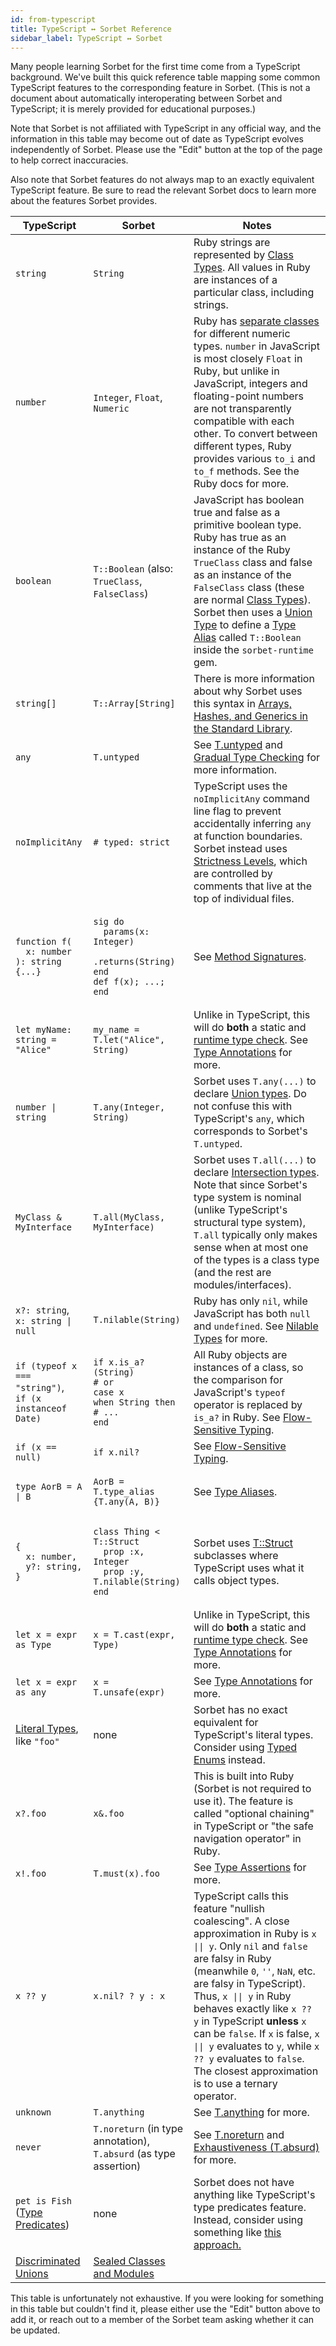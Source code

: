 ```yaml
---
id: from-typescript
title: TypeScript ↔ Sorbet Reference
sidebar_label: TypeScript ↔ Sorbet
---
```


Many people learning Sorbet for the first time come from a TypeScript
background. We've built this quick reference table mapping some common
TypeScript features to the corresponding feature in Sorbet. (This is not a
document about automatically interoperating between Sorbet and TypeScript; it is
merely provided for educational purposes.)

Note that Sorbet is not affiliated with TypeScript in any official way, and the
information in this table may become out of date as TypeScript evolves
independently of Sorbet. Please use the "Edit" button at the top of the page to
help correct inaccuracies.

Also note that Sorbet features do not always map to an exactly equivalent
TypeScript feature. Be sure to read the relevant Sorbet docs to learn more about
the features Sorbet provides.

<table>
  <thead>
    <tr>
      <th>
        TypeScript
      </th>
      <th>
        Sorbet
      </th>
      <th>
        Notes
      </th>
    </tr>
  </thead>
  <tbody>
    <tr>
      <td>
        <code>string</code>
      </td>
      <td>
        <code>String</code>
      </td>
      <td>
        Ruby strings are represented by <a href="/docs/class-types">Class
        Types</a>. All values in Ruby are instances of a particular class,
        including strings.
      </td>
    </tr>
    <tr>
      <td>
        <code>number</code>
      </td>
      <td>
        <code>Integer</code>, <code>Float</code>, <code>Numeric</code>
      </td>
      <td>
        Ruby has <a href="/docs/class-types">separate classes</a> for different
        numeric types. <code>number</code> in JavaScript is most closely
        <code>Float</code> in Ruby, but unlike in JavaScript, integers and
        floating-point numbers are not transparently compatible with each
        other. To convert between different types, Ruby provides various
        <code>to_i</code> and <code>to_f</code> methods. See the Ruby docs for
        more.
      </td>
    </tr>
    <tr>
      <td>
        <code>boolean</code>
      </td>
      <td>
        <code>T::Boolean</code> (also: <code>TrueClass</code>,
        <code>FalseClass</code>)
      </td>
      <td>
        JavaScript has boolean true and false as a primitive boolean type. Ruby
        has true as an instance of the Ruby <code>TrueClass</code> class and
        false as an instance of the <code>FalseClass</code> class (these are
        normal <a href="/docs/class-types">Class Types</a>). Sorbet then
        uses a <a href="/docs/union-types">Union Type</a> to define a <a
        href="/docs/type-aliases">Type Alias</a> called <code>T::Boolean</code>
        inside the <code>sorbet-runtime</code> gem.
      </td>
    </tr>
    <tr>
      <td>
        <code>string[]</code>
      </td>
      <td>
        <code>T::Array[String]</code>
      </td>
      <td>
        There is more information about why Sorbet uses this syntax in <a
        href="/docs/stdlib-generics">Arrays, Hashes, and Generics in the Standard
        Library</a>.
      </td>
    </tr>
    <tr>
      <td>
        <code>any</code>
      </td>
      <td>
        <code>T.untyped</code>
      </td>
      <td>
        See <a href="/docs/untyped">T.untyped</a> and <a href="/docs/gradual">Gradual
        Type Checking</a> for more information.
      </td>
    </tr>
    <tr>
      <td>
        <code>noImplicitAny</code>
      </td>
      <td>
        <code># typed: strict</code>
      </td>
      <td>
        TypeScript uses the <code>noImplicitAny</code> command line flag to
        prevent accidentally inferring <code>any</code> at function boundaries.
        Sorbet instead uses <a href="/docs/static">Strictness Levels</a>, which are
        controlled by comments that live at the top of individual files.
      </td>
    </tr>
    <tr>
      <td>
        <pre><code>function f(
  x: number
): string {...}</code></pre>
      </td>
      <td>
        <pre><code>sig do
  params(x: Integer)
  .returns(String)
end
def f(x); ...; end</code></pre>
      </td>
      <td>
        See <a href="/docs/sigs">Method Signatures</a>.
      </td>
    </tr>
    <tr>
      <td>
        <pre><code>let myName: string = "Alice"</code></pre>
      </td>
      <td>
        <pre><code>my_name = T.let("Alice", String)</code></pre>
      </td>
      <td>
        Unlike in TypeScript, this will do <strong>both</strong> a static and
        <a href="/docs/runtime">runtime type check</a>. See <a
        href="/docs/type-annotations">Type Annotations</a> for more.
      </td>
    </tr>
    <tr>
      <td>
        <code>number | string</code>
      </td>
      <td>
        <code>T.any(Integer, String)</code>
      </td>
      <td>
        Sorbet uses <code>T.any(...)</code> to declare <a
        href="/docs/union-types">Union types</a>. Do not confuse this with
        TypeScript's <code>any</code>, which corresponds to Sorbet's
        <code>T.untyped</code>.
      </td>
    </tr>
    <tr>
      <td>
        <code>MyClass & MyInterface</code>
      </td>
      <td>
        <code>T.all(MyClass, MyInterface)</code>
      </td>
      <td>
        Sorbet uses <code>T.all(...)</code> to declare <a
        href="/docs/intersection-types">Intersection types</a>. Note that since
        Sorbet's type system is nominal (unlike TypeScript's structural type
        system), <code>T.all</code> typically only makes sense when at most one
        of the types is a class type (and the rest are modules/interfaces).
      </td>
    </tr>
    <tr>
      <td>
        <code>x?: string</code>,<br>
        <code>x: string | null</code>
      </td>
      <td>
        <code>T.nilable(String)</code>
      </td>
      <td>
        Ruby has only <code>nil</code>, while JavaScript has both
        <code>null</code> and <code>undefined</code>. See <a
        href="/docs/nilable-types">Nilable Types</a> for more.
      </td>
    </tr>
    <tr>
      <td>
        <code>if (typeof x === "string")</code>,<br>
        <code>if (x instanceof Date)</code>
      </td>
      <td>
        <pre><code>if x.is_a?(String)
# or
case x
when String then # ...
end</code></pre>
      </td>
      <td>
        All Ruby objects are instances of a class, so the comparison for
        JavaScript's <code>typeof</code> operator is replaced by
        <code>is_a?</code> in Ruby. See <a
        href="/docs/flow-sensitive">Flow-Sensitive Typing</a>.
      </td>
    </tr>
    <tr>
      <td>
        <code>if (x == null)</code>
      </td>
      <td>
        <code>if x.nil?</code>
      </td>
      <td>
        See <a href="/docs/flow-sensitive">Flow-Sensitive Typing</a>.
      </td>
    </tr>
    <tr>
      <td>
        <pre><code>type AorB = A | B
</code></pre>
      </td>
      <td>
        <pre><code>AorB = T.type_alias {T.any(A, B)}</code></pre>
      </td>
      <td>
        See <a href="/docs/type-aliases">Type Aliases</a>.
      </td>
    </tr>
    <tr>
      <td>
        <pre><code>{
  x: number,
  y?: string,
}</code></pre>
      </td>
      <td>
        <pre><code>class Thing < T::Struct
  prop :x, Integer
  prop :y, T.nilable(String)
end</code></pre>
      </td>
      <td>
        Sorbet uses <a href="/docs/tstruct">T::Struct</a> subclasses where
        TypeScript uses what it calls object types.
      </td>
    </tr>
    <tr>
      <td>
        <code>let x = expr as Type</code>
      </td>
      <td>
        <code>x = T.cast(expr, Type)</code>
      </td>
      <td>
        Unlike in TypeScript, this will do <strong>both</strong> a static and
        <a href="/docs/runtime">runtime type check</a>. See <a
        href="/docs/type-annotations">Type Annotations</a> for more.
      </td>
    </tr>
    <tr>
      <td>
        <code>let x = expr as any</code>
      </td>
      <td>
        <code>x = T.unsafe(expr)</code>
      </td>
      <td>
        See <a href="/docs/type-annotations">Type Annotations</a> for more.
      </td>
    </tr>
    <tr>
      <td>
        <a href="https://www.typescriptlang.org/docs/handbook/2/everyday-types.html#literal-types">Literal Types</a>,
        like <code>"foo"</code>
      </td>
      <td>
        none
      </td>
      <td>
        Sorbet has no exact equivalent for TypeScript's literal types. Consider
        using <a href="/docs/tenum">Typed Enums</a> instead.
      </td>
    </tr>
    <tr>
      <td>
        <code>x?.foo</code>
      </td>
      <td>
        <code>x&.foo</code>
      </td>
      <td>
        This is built into Ruby (Sorbet is not required to use it). The feature
        is called "optional chaining" in TypeScript or "the safe navigation
        operator" in Ruby.
      </td>
    </tr>
    <tr>
      <td>
        <code>x!.foo</code>
      </td>
      <td>
        <code>T.must(x).foo</code>
      </td>
      <td>
        See <a href="/docs/type-assertions">Type Assertions</a> for more.
      </td>
    </tr>
    <tr>
      <td>
        <code>x ?? y</code>
      </td>
      <td>
        <code>x.nil? ? y : x</code>
      </td>
      <td>
        TypeScript calls this feature "nullish coalescing". A close
        approximation in Ruby is <code>x || y</code>. Only <code>nil</code> and
        <code>false</code> are falsy in Ruby (meanwhile <code>0</code>,
        <code>''</code>, <code>NaN</code>, etc. are falsy in TypeScript). Thus,
        <code>x || y</code> in Ruby behaves exactly like <code>x ?? y</code> in
        TypeScript <strong>unless</strong> <code>x</code> can be
        <code>false</code>. If <code>x</code> is false, <code>x || y</code>
        evaluates to <code>y</code>, while <code>x ?? y</code> evaluates to
        <code>false</code>. The closest approximation is to use a ternary
        operator.
      </td>
    </tr>
    <tr>
      <td>
        <code>unknown</code>
      </td>
      <td>
        <code>T.anything</code>
      </td>
      <td>
        See <a href="/docs/anything">T.anything</a> for more.
      </td>
    </tr>
    <tr>
      <td>
        <code>never</code>
      </td>
      <td>
        <code>T.noreturn</code> (in type annotation),
        <code>T.absurd</code> (as type assertion)
      </td>
      <td>
        See <a href="/docs/noreturn">T.noreturn</a> and <a
        href="/docs/exhaustiveness">Exhaustiveness (T.absurd)</a> for more.
      </td>
    </tr>
    <tr>
      <td>
        <code>pet is Fish</code> (<a href="https://www.typescriptlang.org/docs/handbook/2/narrowing.html#using-type-predicates">Type Predicates</a>)
      </td>
      <td>
        none
      </td>
      <td>
        Sorbet does not have anything like TypeScript's type predicates feature.
        Instead, consider using something like <a href="https://sorbet.run/#%23%20typed%3A%20true%0Aextend%20T%3A%3ASig%0A%0A%23%20Follows%20the%20example%20defined%20here%3A%0A%23%20https%3A%2F%2Fwww.typescriptlang.org%2Fdocs%2Fhandbook%2F2%2Fnarrowing.html%23using-type-predicates%0A%0A%0Aclass%20Fish%0A%20%20def%20swim%3B%20end%0Aend%0Aclass%20Bird%0A%20%20def%20fly%3B%20end%0Aend%0APet%20%3D%20T.type_alias%20%7BT.any%28Fish%2C%20Bird%29%7D%0A%0A%23%20--%20TypeScript%20--%0A%23%20function%20isFish%28pet%3A%20Fish%20%7C%20Bird%29%3A%20pet%20is%20Fish%20%7B%0A%23%20%20%20return%20%28pet%20as%20Fish%29.swim%20!%3D%3D%20undefined%3B%0A%23%20%7D%0A%0Asig%20%7Bparams%28pet%3A%20Pet%29.returns%28T.nilable%28Fish%29%29%7D%0Adef%20as_fish%28pet%29%0A%20%20if%20pet.is_a%3F%28Fish%29%0A%20%20%20%20pet%0A%20%20else%0A%20%20%20%20nil%0A%20%20end%0Aend%0A%0Asig%20%7Bparams%28zoo%3A%20T%3A%3AArray%5BPet%5D%29.void%7D%0Adef%20example%28zoo%29%0A%20%20%23%20--%20TypeScript%20--%0A%20%20%23%20const%20underWater%3A%20Fish%5B%5D%20%3D%20zoo.filter%28isFish%29%3B%0A%0A%20%20under_water%20%3D%20zoo.map%20%7B%7Cpet%7C%20as_fish%28pet%29%7D.compact%0A%20%20T.let%28under_water%2C%20T%3A%3AArray%5BFish%5D%29%0Aend">this approach.</a>
      </td>
    </tr>
    <tr>
      <td>
        <a href="https://www.typescriptlang.org/docs/handbook/2/narrowing.html#discriminated-unions">Discriminated Unions</a>
      </td>
      <td>
        <a href="/docs/sealed">Sealed Classes and Modules</a>
      </td>
      <td>
        &nbsp;
      </td>
    </tr>
  </tbody>
</table>

This table is unfortunately not exhaustive. If you were looking for something in
this table but couldn't find it, please either use the "Edit" button above to
add it, or reach out to a member of the Sorbet team asking whether it can be
updated.

<!--
  NOTE!
  The below script will delete the on-page nav to make room for the table.
  Using headings will not show up in a sidebar.
-->

<script src="/js/from-typescript.js"></script>
